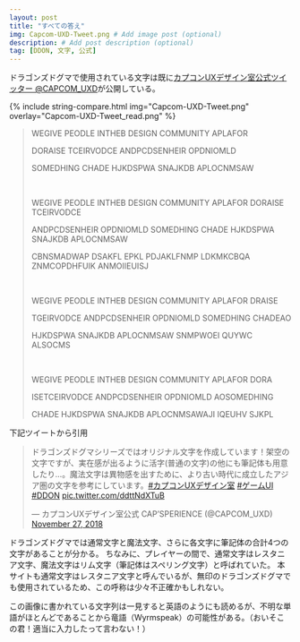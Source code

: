 ```yaml
---
layout: post
title: "すべての答え"
img: Capcom-UXD-Tweet.png # Add image post (optional)
description: # Add post description (optional)
tag: [DDON, 文字, 公式]
---
```


ドラゴンズドグマで使用されている文字は既に[カプコンUXデザイン室公式ツイッター @CAPCOM_UXD](https://twitter.com/CAPCOM_UXD/)が公開している。

{% include string-compare.html img="Capcom-UXD-Tweet.png" overlay="Capcom-UXD-Tweet_read.png" %}

> WEGIVE PEODLE INTHEB DESIGN COMMUNITY APLAFOR
>
> DORAISE TCEIRVODCE ANDPCDSENHEIR OPDNIOMLD
>
> SOMEDHING CHADE HJKDSPWA SNAJKDB APLOCNMSAW
>
> <br>
>
> WEGIVE PEODLE INTHEB DESIGN COMMUNITY APLAFOR DORAISE TCEIRVODCE
>
> ANDPCDSENHEIR OPDNIOMLD SOMEDHING CHADE HJKDSPWA SNAJKDB APLOCNMSAW
>
> CBNSMADWAP DSAKFL EPKL PDJAKLFNMP LDKMKCBQA ZNMCOPDHFUIK ANMOIIEUISJ
>
> <br>
>
> WEGIVE PEODLE INTHEB DESIGN COMMUNITY APLAFOR DRAISE
>
> TGEIRVODCE ANDPCDSENHEIR OPDNIOMLD SOMEDHING CHADEAO
>
> HJKDSPWA SNAJKDB APLOCNMSAW SNMPWOEI QUYWC ALSOCMS
>
> <br>
>
> WEGIVE PEODLE INTHEB DESIGN COMMUNITY APLAFOR DORA
>
> ISETCEIRVODCE ANDPCDSENHEIR OPDNIOMLD AOSOMEDHING
>
> CHADE HJKDSPWA SNAJKDB APLOCNMSAWAJI IQEUHV SJKPL

下記ツイートから引用

<blockquote class="twitter-tweet"><p lang="ja" dir="ltr">ドラゴンズドグマシリーズではオリジナル文字を作成しています！架空の文字ですが、実在感が出るように活字(普通の文字)の他にも筆記体も用意したり…。魔法文字は異物感を出すために、より古い時代に成立したアジア圏の文字を参考にしています。<a href="https://twitter.com/hashtag/%E3%82%AB%E3%83%97%E3%82%B3%E3%83%B3UX%E3%83%87%E3%82%B6%E3%82%A4%E3%83%B3%E5%AE%A4?src=hash&amp;ref_src=twsrc%5Etfw">#カプコンUXデザイン室</a> <a href="https://twitter.com/hashtag/%E3%82%B2%E3%83%BC%E3%83%A0UI?src=hash&amp;ref_src=twsrc%5Etfw">#ゲームUI</a> <a href="https://twitter.com/hashtag/DDON?src=hash&amp;ref_src=twsrc%5Etfw">#DDON</a> <a href="https://t.co/ddttNdXTuB">pic.twitter.com/ddttNdXTuB</a></p>&mdash; カプコンUXデザイン室公式 CAP’SPERIENCE (@CAPCOM_UXD) <a href="https://twitter.com/CAPCOM_UXD/status/1067259311892516864?ref_src=twsrc%5Etfw">November 27, 2018</a></blockquote> <script async src="https://platform.twitter.com/widgets.js" charset="utf-8"></script> 
ドラゴンズドグマでは通常文字と魔法文字、さらに各文字に筆記体の合計4つの文字があることが分かる。
ちなみに、プレイヤーの間で、通常文字はレスタニア文字、魔法文字はリム文字（筆記体はスペリング文字）と呼ばれていた。
本サイトも通常文字はレスタニア文字と呼んでいるが、無印のドラゴンズドグマでも使用されているため、この呼称は少々不正確かもしれない。

この画像に書かれている文字列は一見すると英語のようにも読めるが、不明な単語がほとんどであることから竜語（Wyrmspeak）の可能性がある。（おいそこの君！適当に入力したって言わない！）
